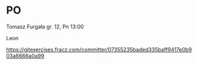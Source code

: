 # PO

Tomasz Furgała
gr. 12, Pn 13:00

Leon

https://gitexercises.fracz.com/committer/07355235baded335baff9417e0b903a6666a0a99

